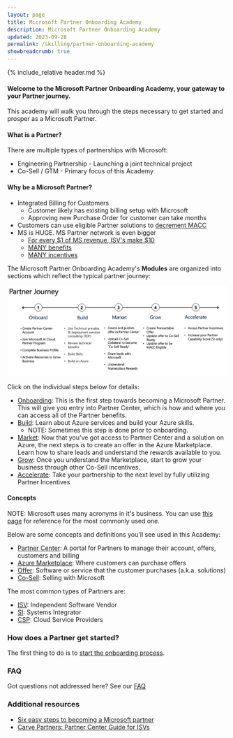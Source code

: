 ```yaml
---
layout: page
title: Microsoft Partner Onboarding Academy
description: Microsoft Partner Onboarding Academy
updated: 2023-09-28
permalink: /skilling/partner-onboarding-academy
showbreadcrumb: true
---
```

{% include_relative header.md %}

#### Welcome to the Microsoft Partner Onboarding Academy, your gateway to your Partner journey. 

This academy will walk you through the steps necessary to get started and prosper as a Microsoft Partner.

#### What is a Partner?

There are multiple types of partnerships with Microsoft:
- Engineering Partnership - Launching a joint technical project
- Co-Sell / GTM - Primary focus of this Academy

#### Why be a Microsoft Partner?

- Integrated Billing for Customers
  - Customer likely has existing billing setup with Microsoft
  - Approving new Purchase Order for customer can take months
- Customers can use eligible Partner solutions to [decrement MACC](https://learn.microsoft.com/en-us/azure/cost-management-billing/manage/track-consumption-commitment?tabs=portal)
- MS is HUGE. MS Partner network is even bigger
  - [For every $1 of MS revenue, ISV's make $10](https://blogs.partner.microsoft.com/partner/microsoft-ecosystem-value-new-data-reveals-partner-paths-to-profitability-and-growth/)
  - [MANY benefits](https://learn.microsoft.com/en-us/partner-center/manage-your-partner-network-benefits)
  - [MANY incentives](https://partner.microsoft.com/en-us/partnership/partner-incentives)

The Microsoft Partner Onboarding Academy's **Modules** are organized into sections which reflect the typical partner journey:

![](../../assets/../../assets/partner-onboarding/partner-journey.png)

Click on the individual steps below for details:

- [Onboarding](/PartnerResources/skilling/partner-onboarding-academy/onboard): This is the first step towards becoming a Microsoft Partner.  This will give you entry into Partner Center, which is how and where you can access all of the Partner benefits.
- [Build](/PartnerResources/skilling/partner-onboarding-academy/build): Learn about Azure services and build your Azure skills.
  - NOTE: Sometimes this step is done prior to onboarding.
- [Market](/PartnerResources/skilling/partner-onboarding-academy/market): Now that you've got access to Partner Center and a solution on Azure, the next steps is to create an offer in the Azure Marketplace.  Learn how to share leads and understand the rewards available to you.
- [Grow](/PartnerResources/skilling/partner-onboarding-academy/grow): Once you understand the Marketplace, start to grow your business through other Co-Sell incentives.
- [Accelerate](/PartnerResources/skilling/partner-onboarding-academy/accelerate): Take your partnership to the next level by fully utilizing Partner Incentives


#### Concepts

NOTE: Microsoft uses many acronyms in it's business.  You can use [this page](/PartnerResources/skilling/partner-onboarding-academy/acronyms) for reference for the most commonly used one.

Below are some concepts and definitions you'll see used in this Academy: 

- [Partner Center](https://learn.microsoft.com/en-us/partner-center/overview): A portal for Partners to manage their account, offers, customers and billing
- [Azure Marketplace](https://azuremarketplace.microsoft.com/en-US/): Where customers can purchase offers
- [Offer](https://learn.microsoft.com/en-us/partner-center/marketplace/publisher-guide-by-offer-type): Software or service that the customer purchases (a.k.a. solutions)
- [Co-Sell](https://en.wikipedia.org/wiki/Cross-selling): Selling with Microsoft
 
The most common types of Partners are:

- [ISV](https://en.wikipedia.org/wiki/Independent_software_vendor): Independent Software Vendor
- [SI](https://en.wikipedia.org/wiki/Systems_integrator): Systems Integrator
- [CSP](https://learn.microsoft.com/en-us/partner-center/enrolling-in-the-csp-program): Cloud Service Providers
 

### How does a Partner get started?

The first thing to do is to [start the onboarding process](/PartnerResources/skilling/partner-onboarding-academy/onboard).

### FAQ

Got questions not addressed here?  See our [FAQ](/PartnerResources/skilling/partner-onboarding-academy/faq)
### Additional resources

- [Six easy steps to becoming a Microsoft partner](https://www.microsoft.com/en-us/americas-partner-blog/2023/06/15/six-easy-steps-to-becoming-a-microsoft-partner/)
- [Carve Partners: Partner Center Guide for ISVs](https://www.linkedin.com/posts/reis-barrie-13414656_carve-partner-center-guide-for-isvs-activity-7118183761975889920-xAII/)